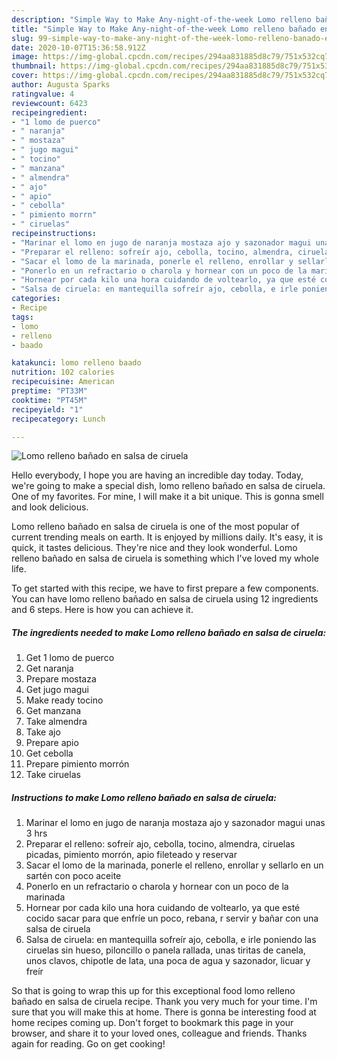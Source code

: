 ```yaml
---
description: "Simple Way to Make Any-night-of-the-week Lomo relleno bañado en salsa de ciruela"
title: "Simple Way to Make Any-night-of-the-week Lomo relleno bañado en salsa de ciruela"
slug: 99-simple-way-to-make-any-night-of-the-week-lomo-relleno-banado-en-salsa-de-ciruela
date: 2020-10-07T15:36:58.912Z
image: https://img-global.cpcdn.com/recipes/294aa831885d8c79/751x532cq70/lomo-relleno-banado-en-salsa-de-ciruela-foto-principal.jpg
thumbnail: https://img-global.cpcdn.com/recipes/294aa831885d8c79/751x532cq70/lomo-relleno-banado-en-salsa-de-ciruela-foto-principal.jpg
cover: https://img-global.cpcdn.com/recipes/294aa831885d8c79/751x532cq70/lomo-relleno-banado-en-salsa-de-ciruela-foto-principal.jpg
author: Augusta Sparks
ratingvalue: 4
reviewcount: 6423
recipeingredient:
- "1 lomo de puerco"
- " naranja"
- " mostaza"
- " jugo magui"
- " tocino"
- " manzana"
- " almendra"
- " ajo"
- " apio"
- " cebolla"
- " pimiento morrn"
- " ciruelas"
recipeinstructions:
- "Marinar el lomo en jugo de naranja mostaza ajo y sazonador magui unas 3 hrs"
- "Preparar el relleno: sofreír ajo, cebolla, tocino, almendra, ciruelas picadas, pimiento morrón, apio fileteado y reservar"
- "Sacar el lomo de la marinada, ponerle el relleno, enrollar y sellarlo en un sartén con poco aceite"
- "Ponerlo en un refractario o charola y hornear con un poco de la marinada"
- "Hornear por cada kilo una hora cuidando de voltearlo, ya que esté cocido sacar para que enfríe un poco, rebana, r servir y bañar con una salsa de ciruela"
- "Salsa de ciruela: en mantequilla sofreír ajo, cebolla, e irle poniendo las ciruelas sin hueso, piloncillo o panela rallada, unas tiritas de canela, unos clavos, chipotle de lata, una poca de agua y sazonador, licuar y freír"
categories:
- Recipe
tags:
- lomo
- relleno
- baado

katakunci: lomo relleno baado 
nutrition: 102 calories
recipecuisine: American
preptime: "PT33M"
cooktime: "PT45M"
recipeyield: "1"
recipecategory: Lunch

---
```



![Lomo relleno bañado en salsa de ciruela](https://img-global.cpcdn.com/recipes/294aa831885d8c79/751x532cq70/lomo-relleno-banado-en-salsa-de-ciruela-foto-principal.jpg)

Hello everybody, I hope you are having an incredible day today. Today, we're going to make a special dish, lomo relleno bañado en salsa de ciruela. One of my favorites. For mine, I will make it a bit unique. This is gonna smell and look delicious.

Lomo relleno bañado en salsa de ciruela is one of the most popular of current trending meals on earth. It is enjoyed by millions daily. It's easy, it is quick, it tastes delicious. They're nice and they look wonderful. Lomo relleno bañado en salsa de ciruela is something which I've loved my whole life.




To get started with this recipe, we have to first prepare a few components. You can have lomo relleno bañado en salsa de ciruela using 12 ingredients and 6 steps. Here is how you can achieve it.

<!--inarticleads1-->

##### The ingredients needed to make Lomo relleno bañado en salsa de ciruela:

1. Get 1 lomo de puerco
1. Get  naranja
1. Prepare  mostaza
1. Get  jugo magui
1. Make ready  tocino
1. Get  manzana
1. Take  almendra
1. Take  ajo
1. Prepare  apio
1. Get  cebolla
1. Prepare  pimiento morrón
1. Take  ciruelas




<!--inarticleads2-->

##### Instructions to make Lomo relleno bañado en salsa de ciruela:

1. Marinar el lomo en jugo de naranja mostaza ajo y sazonador magui unas 3 hrs
1. Preparar el relleno: sofreír ajo, cebolla, tocino, almendra, ciruelas picadas, pimiento morrón, apio fileteado y reservar
1. Sacar el lomo de la marinada, ponerle el relleno, enrollar y sellarlo en un sartén con poco aceite
1. Ponerlo en un refractario o charola y hornear con un poco de la marinada
1. Hornear por cada kilo una hora cuidando de voltearlo, ya que esté cocido sacar para que enfríe un poco, rebana, r servir y bañar con una salsa de ciruela
1. Salsa de ciruela: en mantequilla sofreír ajo, cebolla, e irle poniendo las ciruelas sin hueso, piloncillo o panela rallada, unas tiritas de canela, unos clavos, chipotle de lata, una poca de agua y sazonador, licuar y freír




So that is going to wrap this up for this exceptional food lomo relleno bañado en salsa de ciruela recipe. Thank you very much for your time. I'm sure that you will make this at home. There is gonna be interesting food at home recipes coming up. Don't forget to bookmark this page in your browser, and share it to your loved ones, colleague and friends. Thanks again for reading. Go on get cooking!
